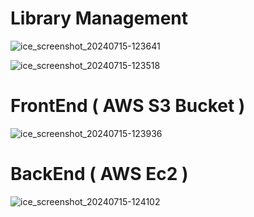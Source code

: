 # Library Management
![ice_screenshot_20240715-123641](https://github.com/user-attachments/assets/9348762d-049f-45b8-aa92-788bf165d952)

![ice_screenshot_20240715-123518](https://github.com/user-attachments/assets/aa03df07-de1c-47cb-b1e3-db42c7bae769)


# FrontEnd ( AWS S3 Bucket ) 

![ice_screenshot_20240715-123936](https://github.com/user-attachments/assets/413e1a34-36c7-47af-9030-d900d7923d72)


# BackEnd ( AWS Ec2 )

![ice_screenshot_20240715-124102](https://github.com/user-attachments/assets/323fa5f7-1139-47ec-afd3-9dbe969e32f3)

